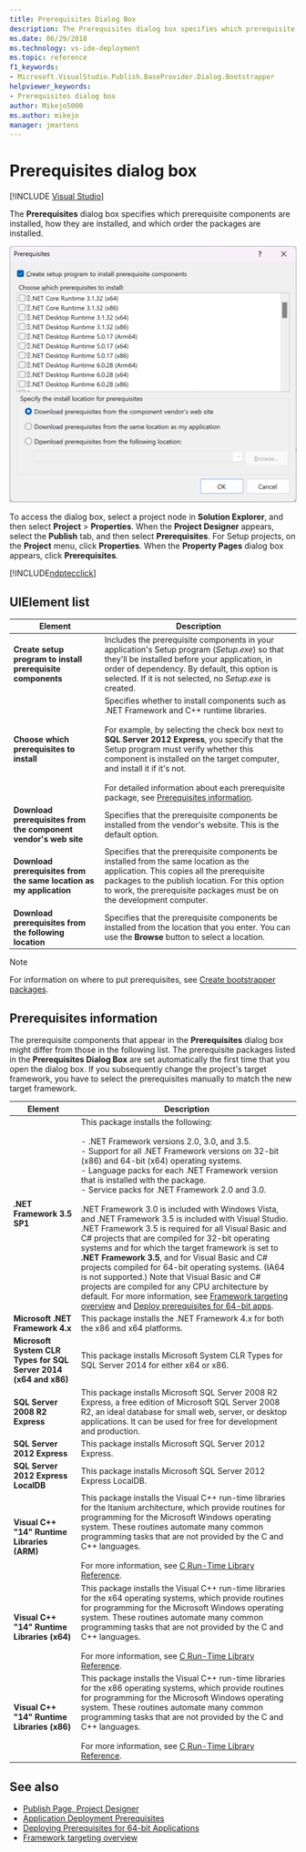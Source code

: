 ```yaml
---
title: Prerequisites Dialog Box
description: The Prerequisites dialog box specifies which prerequisite components are installed, how they are installed, and which order the packages are installed.
ms.date: 06/29/2018
ms.technology: vs-ide-deployment
ms.topic: reference
f1_keywords:
- Microsoft.VisualStudio.Publish.BaseProvider.Dialog.Bootstrapper
helpviewer_keywords:
- Prerequisites dialog box
author: Mikejo5000
ms.author: mikejo
manager: jmartens
---
```

# Prerequisites dialog box

 [!INCLUDE [Visual Studio](~/includes/applies-to-version/vs-windows-only.md)]

The **Prerequisites** dialog box specifies which prerequisite components are installed, how they are installed, and which order the packages are installed.

![Prerequisites dialog box in Visual Studio](media/prerequisites-dialog-box.png)

To access the dialog box, select a project node in **Solution Explorer**, and then select **Project** > **Properties**. When the **Project Designer** appears, select the **Publish** tab, and then select **Prerequisites**. For Setup projects, on the **Project** menu, click **Properties**. When the **Property Pages** dialog box appears, click **Prerequisites**.

[!INCLUDE[ndptecclick](../../deployment/includes/dotnet-publish-tool.md)]

## UIElement list

|Element|Description|
|-------------|-----------------|
|**Create setup program to install prerequisite components**|Includes the prerequisite components in your application's Setup program (*Setup.exe*) so that they'll be installed before your application, in order of dependency. By default, this option is selected. If it is not selected, no *Setup.exe* is created.|
|**Choose which prerequisites to install**|Specifies whether to install components such as .NET Framework and C++ runtime libraries.<br /><br />For example, by selecting the check box next to **SQL Server 2012 Express**, you specify that the Setup program must verify whether this component is installed on the target computer, and install it if it's not.<br /><br />For detailed information about each prerequisite package, see [Prerequisites information](#prerequisites-information).|
|**Download prerequisites from the component vendor's web site**|Specifies that the prerequisite components be installed from the vendor's website. This is the default option.|
|**Download prerequisites from the same location as my application**|Specifies that the prerequisite components be installed from the same location as the application. This copies all the prerequisite packages to the publish location. For this option to work, the prerequisite packages must be on the development computer.|
|**Download prerequisites from the following location**|Specifies that the prerequisite components be installed from the location that you enter. You can use the **Browse** button to select a location.|

> [!NOTE]
> For information on where to put prerequisites, see [Create bootstrapper packages](../../deployment/creating-bootstrapper-packages.md#create-custom-bootstrapper-packages).

## Prerequisites information

The prerequisite components that appear in the **Prerequisites** dialog box might differ from those in the following list. The prerequisite packages listed in the **Prerequisites Dialog Box** are set automatically the first time that you open the dialog box. If you subsequently change the project's target framework, you have to select the prerequisites manually to match the new target framework.

|Element|Description|
|-------------|-----------------|
|**.NET Framework 3.5 SP1**|This package installs the following:<br /><br /> -   .NET Framework versions 2.0, 3.0, and 3.5.<br />-   Support for all .NET Framework versions on 32-bit (x86) and 64-bit (x64) operating systems.<br />-   Language packs for each .NET Framework version that is installed with the package.<br />-   Service packs for .NET Framework 2.0 and 3.0.<br /><br /> .NET Framework 3.0 is included with Windows Vista, and .NET Framework 3.5 is included with Visual Studio. .NET Framework 3.5 is required for all Visual Basic and C# projects that are compiled for 32-bit operating systems and for which the target framework is set to **.NET Framework 3.5**, and for Visual Basic and C# projects compiled for 64-bit operating systems. (IA64 is not supported.) Note that Visual Basic and C# projects are compiled for any CPU architecture by default. For more information, see [Framework targeting overview](../../ide/visual-studio-multi-targeting-overview.md) and [Deploy prerequisites for 64-bit apps](../../deployment/deploying-prerequisites-for-64-bit-applications.md).|
|**Microsoft .NET Framework 4.x**|This package installs the .NET Framework 4.x for both the x86 and x64 platforms.|
|**Microsoft System CLR Types for SQL Server 2014 (x64 and x86)**|This package installs Microsoft System CLR Types for SQL Server 2014 for either x64 or x86.|
|**SQL Server 2008 R2 Express**|This package installs Microsoft SQL Server 2008 R2 Express, a free edition of Microsoft SQL Server 2008 R2, an ideal database for small web, server, or desktop applications. It can be used for free for development and production.|
|**SQL Server 2012 Express**|This package installs Microsoft SQL Server 2012 Express.|
|**SQL Server 2012 Express LocalDB**|This package installs Microsoft SQL Server 2012 Express LocalDB.|
|**Visual C++ "14" Runtime Libraries (ARM)**|This package installs the Visual C++ run-time libraries for the Itanium architecture, which provide routines for programming for the Microsoft Windows operating system. These routines automate many common programming tasks that are not provided by the C and C++ languages.<br /><br /> For more information, see [C Run-Time Library Reference](/cpp/c-runtime-library/c-run-time-library-reference).|
|**Visual C++ "14" Runtime Libraries (x64)**|This package installs the Visual C++ run-time libraries for the x64 operating systems, which provide routines for programming for the Microsoft Windows operating system. These routines automate many common programming tasks that are not provided by the C and C++ languages.<br /><br /> For more information, see [C Run-Time Library Reference](/cpp/c-runtime-library/c-run-time-library-reference).|
|**Visual C++ "14" Runtime Libraries (x86)**|This package installs the Visual C++ run-time libraries for the x86 operating systems, which provide routines for programming for the Microsoft Windows operating system. These routines automate many common programming tasks that are not provided by the C and C++ languages.<br /><br /> For more information, see [C Run-Time Library Reference](/cpp/c-runtime-library/c-run-time-library-reference).|

## See also

- [Publish Page, Project Designer](../../ide/reference/publish-page-project-designer.md)
- [Application Deployment Prerequisites](../../deployment/application-deployment-prerequisites.md)
- [Deploying Prerequisites for 64-bit Applications](../../deployment/deploying-prerequisites-for-64-bit-applications.md)
- [Framework targeting overview](../../ide/visual-studio-multi-targeting-overview.md)

